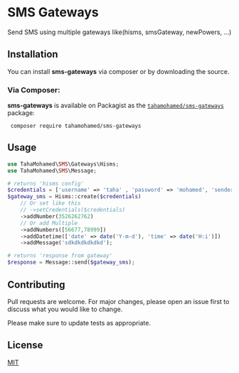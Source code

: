 # SMS Gateways

Send SMS using multiple gateways like(hisms, smsGateway, newPowers, ...)

## Installation 
You can install **sms-gateways** via composer or by downloading the source.

### Via Composer:

**sms-gateways** is available on Packagist as the
[`tahamohamed/sms-gateways`](https://packagist.org/packages/tahamohamed/sms-gateways) package:
```
 composer require tahamohamed/sms-gateways
```

## Usage
```php
use TahaMohamed\SMS\Gateways\Hisms;
use TahaMohamed\SMS\Message;

# returns 'hisms config'
$credentials = ['username' => 'taha' , 'password' => 'mohamed', 'sender' => '12345'];
$gateway_sms = Hisms::create($credentials)
    // Or set like this 
    // ->setCredentials($credentials)
    ->addNumber(3526262762)
    // Or add Multiple 
    ->addNumbers([56677,78999])
    ->addDatetime(['date' => date('Y-m-d'), 'time' => date('H:i')])
    ->addMessage('sdkdkdkdkdkd');

# returns 'response from gateway'
$response = Message::send($gateway_sms);
```

## Contributing
Pull requests are welcome. For major changes, please open an issue first to discuss what you would like to change.

Please make sure to update tests as appropriate.

## License
[MIT](https://choosealicense.com/licenses/mit/)